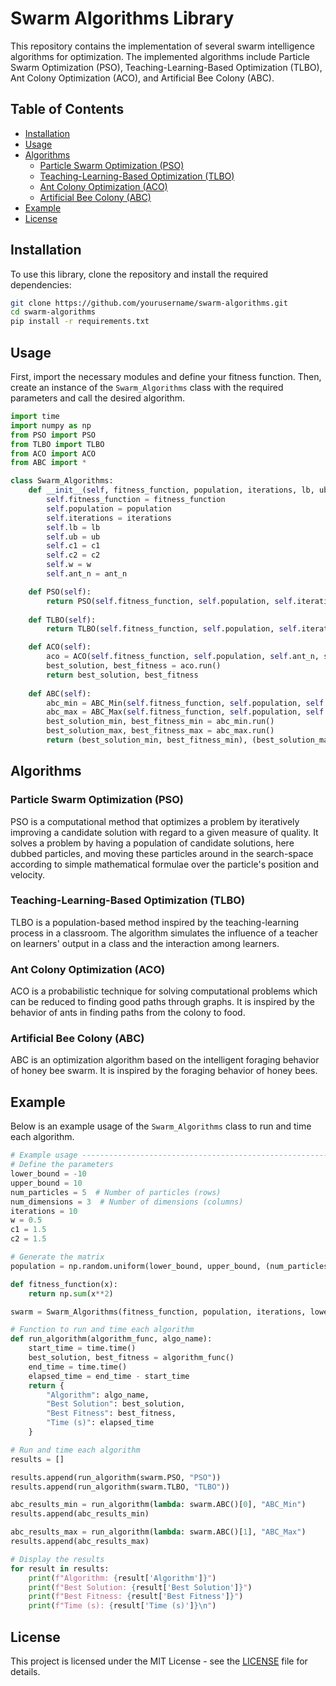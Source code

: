 # Swarm Algorithms Library

This repository contains the implementation of several swarm intelligence algorithms for optimization. The implemented algorithms include Particle Swarm Optimization (PSO), Teaching-Learning-Based Optimization (TLBO), Ant Colony Optimization (ACO), and Artificial Bee Colony (ABC).

## Table of Contents

- [Installation](#installation)
- [Usage](#usage)
- [Algorithms](#algorithms)
  - [Particle Swarm Optimization (PSO)](#particle-swarm-optimization-pso)
  - [Teaching-Learning-Based Optimization (TLBO)](#teaching-learning-based-optimization-tlbo)
  - [Ant Colony Optimization (ACO)](#ant-colony-optimization-aco)
  - [Artificial Bee Colony (ABC)](#artificial-bee-colony-abc)
- [Example](#example)
- [License](#license)

## Installation

To use this library, clone the repository and install the required dependencies:

```bash
git clone https://github.com/yourusername/swarm-algorithms.git
cd swarm-algorithms
pip install -r requirements.txt
```

## Usage

First, import the necessary modules and define your fitness function. Then, create an instance of the `Swarm_Algorithms` class with the required parameters and call the desired algorithm.

```python
import time
import numpy as np
from PSO import PSO
from TLBO import TLBO
from ACO import ACO
from ABC import *

class Swarm_Algorithms:
    def __init__(self, fitness_function, population, iterations, lb, ub, c1, c2, w, ant_n=5):
        self.fitness_function = fitness_function
        self.population = population
        self.iterations = iterations
        self.lb = lb
        self.ub = ub
        self.c1 = c1
        self.c2 = c2
        self.w = w
        self.ant_n = ant_n

    def PSO(self):
        return PSO(self.fitness_function, self.population, self.iterations, self.lb, self.ub, self.w, self.c1, self.c2)
    
    def TLBO(self):
        return TLBO(self.fitness_function, self.population, self.iterations, self.lb, self.ub)

    def ACO(self): 
        aco = ACO(self.fitness_function, self.population, self.ant_n, self.iterations, self.lb, self.ub)
        best_solution, best_fitness = aco.run()
        return best_solution, best_fitness
    
    def ABC(self):
        abc_min = ABC_Min(self.fitness_function, self.population, self.iterations, self.lb, self.ub)
        abc_max = ABC_Max(self.fitness_function, self.population, self.iterations, self.lb, self.ub)
        best_solution_min, best_fitness_min = abc_min.run()
        best_solution_max, best_fitness_max = abc_max.run()
        return (best_solution_min, best_fitness_min), (best_solution_max, best_fitness_max)
```

## Algorithms

### Particle Swarm Optimization (PSO)

PSO is a computational method that optimizes a problem by iteratively improving a candidate solution with regard to a given measure of quality. It solves a problem by having a population of candidate solutions, here dubbed particles, and moving these particles around in the search-space according to simple mathematical formulae over the particle's position and velocity.

### Teaching-Learning-Based Optimization (TLBO)

TLBO is a population-based method inspired by the teaching-learning process in a classroom. The algorithm simulates the influence of a teacher on learners' output in a class and the interaction among learners.

### Ant Colony Optimization (ACO)

ACO is a probabilistic technique for solving computational problems which can be reduced to finding good paths through graphs. It is inspired by the behavior of ants in finding paths from the colony to food.

### Artificial Bee Colony (ABC)

ABC is an optimization algorithm based on the intelligent foraging behavior of honey bee swarm. It is inspired by the foraging behavior of honey bees.

## Example

Below is an example usage of the `Swarm_Algorithms` class to run and time each algorithm.

```python
# Example usage -----------------------------------------------------------------------
# Define the parameters
lower_bound = -10
upper_bound = 10
num_particles = 5  # Number of particles (rows)
num_dimensions = 3  # Number of dimensions (columns)
iterations = 10
w = 0.5
c1 = 1.5
c2 = 1.5

# Generate the matrix
population = np.random.uniform(lower_bound, upper_bound, (num_particles, num_dimensions))

def fitness_function(x):
    return np.sum(x**2)

swarm = Swarm_Algorithms(fitness_function, population, iterations, lower_bound, upper_bound, c1, c2, w)

# Function to run and time each algorithm
def run_algorithm(algorithm_func, algo_name):
    start_time = time.time()
    best_solution, best_fitness = algorithm_func()
    end_time = time.time()
    elapsed_time = end_time - start_time
    return {
        "Algorithm": algo_name,
        "Best Solution": best_solution,
        "Best Fitness": best_fitness,
        "Time (s)": elapsed_time
    }

# Run and time each algorithm
results = []

results.append(run_algorithm(swarm.PSO, "PSO"))
results.append(run_algorithm(swarm.TLBO, "TLBO"))

abc_results_min = run_algorithm(lambda: swarm.ABC()[0], "ABC_Min")
results.append(abc_results_min)

abc_results_max = run_algorithm(lambda: swarm.ABC()[1], "ABC_Max")
results.append(abc_results_max)

# Display the results
for result in results:
    print(f"Algorithm: {result['Algorithm']}")
    print(f"Best Solution: {result['Best Solution']}")
    print(f"Best Fitness: {result['Best Fitness']}")
    print(f"Time (s): {result['Time (s)']}\n")
```

## License

This project is licensed under the MIT License - see the [LICENSE](LICENSE) file for details.
